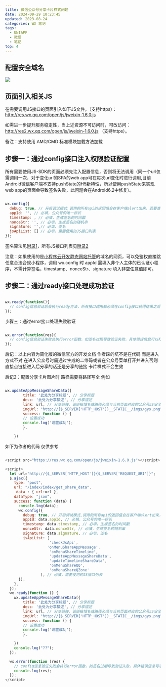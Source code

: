 ```yaml
---
title: 微信公众号分享卡片样式问题
date: 2024-09-29 10:23:45
updated: 2023-08-24
categories: WX 笔记
tags:
  - UNIAPP
  - 微信
  - 笔记
top: 4
---
```


## 配置安全域名

<!-- ![image.jpg](https://img2023.cnblogs.com/blog/3137473/202305/3137473-20230516101736027-1494685.jpg) -->
![](https://breeze-info.oss-rg-china-mainland.aliyuncs.com/img3gzh.png)

## 页面引入相关JS

在需要调用JS接口的页面引入如下JS文件，（支持https）：http://res.wx.qq.com/open/js/jweixin-1.6.0.js

如需进一步提升服务稳定性，当上述资源不可访问时，可改访问：http://res2.wx.qq.com/open/js/jweixin-1.6.0.js （支持https）。

备注：支持使用 AMD/CMD 标准模块加载方法加载

## 步骤一：通过config接口注入权限验证配置
所有需要使用JS-SDK的页面必须先注入配置信息，否则将无法调用（同一个url仅需调用一次，对于变化url的SPA的web app可在每次url变化时进行调用,目前Android微信客户端不支持pushState的H5新特性，所以使用pushState来实现web app的页面会导致签名失败，此问题会在Android6.2中修复）。
```js

wx.config({
  debug: true, // 开启调试模式,调用的所有api的返回值会在客户端alert出来，若要查看传入的参数，可以在pc端打开，参数信息会通过log打出，仅在pc端时才会打印。
  appId: '', // 必填，公众号的唯一标识
  timestamp: , // 必填，生成签名的时间戳
  nonceStr: '', // 必填，生成签名的随机串
  signature: '',// 必填，签名
  jsApiList: [] // 必填，需要使用的JS接口列表
});
```
签名算法见[附录1](https://developers.weixin.qq.com/doc/offiaccount/OA_Web_Apps/JS-SDK.html#62)，所有JS接口列表见[附录2](https://developers.weixin.qq.com/doc/offiaccount/OA_Web_Apps/JS-SDK.html#63)

注意：如果使用的是[小程序云开发静态网站托管](https://developers.weixin.qq.com/miniprogram/dev/wxcloud/guide/staticstorage/introduction.html)的域名的网页，可以免鉴权直接跳任意合法合规小程序，调用 wx.config 时 appId 需填入非个人主体的已认证小程序，不需计算签名，timestamp、nonceStr、signature 填入非空任意值即可。

## 步骤二：通过ready接口处理成功验证
```js

wx.ready(function(){
  // config信息验证后会执行ready方法，所有接口调用都必须在config接口获得结果之后，config是一个客户端的异步操作，所以如果需要在页面加载时就调用相关接口，则须把相关接口放在ready函数中调用来确保正确执行。对于用户触发时才调用的接口，则可以直接调用，不需要放在ready函数中。
});
```
步骤三：通过error接口处理失败验证
```js

wx.error(function(res){
  // config信息验证失败会执行error函数，如签名过期导致验证失败，具体错误信息可以打开config的debug模式查看，也可以在返回的res参数中查看，对于SPA可以在这里更新签名。
});
```

后记：以上内容为简化版的微信官方的开发文档  作者踩的坑不是在代码 而是进入方式不对 在进入公众号时需通过生成的二维码或者在公众号菜单打开并进入否则直接点链接进入后分享的话还是分享的链接 卡片样式不会生效

后记2：配置分享卡片图片时 路径需要将路径写全 例如

```js

wx.updateAppMessageShareData({
        title: '此处为分享标题', // 分享标题
        desc: '此处为分享描述', // 分享描述
        link: url, // 分享链接，该链接域名或路径必须与当前页面对应的公众号JS安全域名一致
        imgUrl: "http://{$_SERVER['HTTP_HOST']}__STATIC__/imgs/gys.png", // 分享图标 加上http
        success: function () {
        // 设置成功
        console.log('设置成功');
        },

    })
```


如下为作者的代码 仅供参考
```js

<script src="https://res.wx.qq.com/open/js/jweixin-1.6.0.js"></script>

<script>
  let url="http://{$_SERVER['HTTP_HOST']}{$_SERVER['REQUEST_URI']}";
  $.ajax({
    type: "post",
    url: "/index/index/get_share_data",
     data : { url:url },
    dataType: "json",
    success: function (data) {
      console.log(data);
      wx.config({
        debug: true, // 开启调试模式,调用的所有api的返回值会在客户端alert出来，若要查看传入的参数，可以在pc端打开，参数信息会通过log打出，仅在pc端时才会打印。
        appId: data.appId, // 必填，公众号的唯一标识
        timestamp: data.timestamp, // 必填，生成签名的时间戳
        nonceStr: data.nonceStr, // 必填，生成签名的随机串
        signature: data.signature, // 必填，签名
        jsApiList: [
                    'checkJsApi',
                   'onMenuShareAppMessage',
                    'onMenuShareTimeline',
                    'updateAppMessageShareData',
                    'updateTimelineShareData',
                    'onMenuShareQQ',
                    'onMenuShareQZone'
                ], // 必填，需要使用的JS接口列表
      });
    },
  });
  wx.ready(function () {
    wx.updateAppMessageShareData({
        title: '此处为分享标题', // 分享标题
        desc: '此处为分享描述', // 分享描述
        link: url, // 分享链接，该链接域名或路径必须与当前页面对应的公众号JS安全域名一致
        imgUrl: "http://{$_SERVER['HTTP_HOST']}__STATIC__/imgs/gys.png", // 分享图标
        success: function () {
        // 设置成功
        console.log('设置成功');
        },

    })
    console.log("??");
  });

  wx.error(function (res) {
    // config信息验证失败会执行error函数，如签名过期导致验证失败，具体错误信息可以打开config的debug模式查看，也可以在返回的res参数中查看，对于SPA可以在这里更新签名。
    console.log(res);
  });
</script>
```
